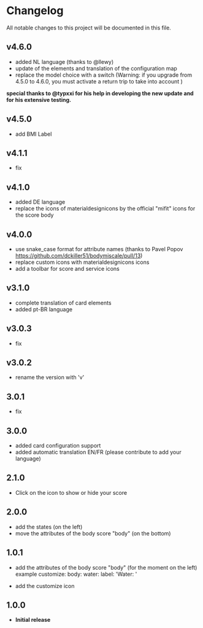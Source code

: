 # Changelog
All notable changes to this project will be documented in this file.

## v4.6.0
- added NL language (thanks to @llewy)
- update of the elements and translation of the configuration map
- replace the model choice with a switch (Warning: if you upgrade from 4.5.0 to 4.6.0, you must activate a return trip to take into account )

**special thanks to @typxxi for his help in developing the new update and for his extensive testing.**

## v4.5.0
- add BMI Label

## v4.1.1
- fix

## v4.1.0
- added DE language
- replace the icons of materialdesignicons by the official "mifit" icons for the score body

## v4.0.0
- use snake_case format for attribute names (thanks to Pavel Popov https://github.com/dckiller51/bodymiscale/pull/13)
- replace custom icons with materialdesignicons icons
- add a toolbar for score and service icons


## v3.1.0
- complete translation of card elements
- added pt-BR language

## v3.0.3
- fix

## v3.0.2
- rename the version with 'v'

## 3.0.1
- fix 

## 3.0.0
- added card configuration support
- added automatic translation EN/FR (please contribute to add your language)

## 2.1.0
- Click on the icon to show or hide your score

## 2.0.0
- add the states (on the left)
- move the attributes of the body score "body" (on the bottom)

## 1.0.1
- add the attributes of the body score "body" (for the moment on the left)
example customize:
body:
  water:
    label: 'Water: '
  
- add the customize icon

## 1.0.0
- **Initial release**

